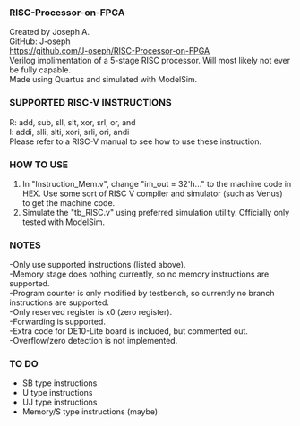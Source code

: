 ### RISC-Processor-on-FPGA ###
Created by Joseph A.    
GitHub: J-oseph   
https://github.com/J-oseph/RISC-Processor-on-FPGA      
Verilog implimentation of a 5-stage RISC processor. Will most likely not ever be fully capable.   
Made using Quartus and simulated with ModelSim.

### SUPPORTED RISC-V INSTRUCTIONS ###
R: add, sub, sll, slt, xor, srl, or, and   
I: addi, slli, slti, xori, srli, ori, andi  
Please refer to a RISC-V manual to see how to use these instruction.

### HOW TO USE ###
1. In "Instruction_Mem.v", change "im_out = 32'h..." to the machine code in HEX. Use some sort of RISC V compiler and simulator (such as Venus) to get the machine code.
2. Simulate the "tb_RISC.v" using preferred simulation utility. Officially only tested with ModelSim.

### NOTES ###
-Only use supported instructions (listed above).   
-Memory stage does nothing currently, so no memory instructions are supported.   
-Program counter is only modified by testbench, so currently no branch instructions are supported.   
-Only reserved register is x0 (zero register).   
-Forwarding is supported.    
-Extra code for DE10-Lite board is included, but commented out.   
-Overflow/zero detection is not implemented.    

### TO DO ###
+ SB type instructions    
+ U  type instructions    
+ UJ type instructions    
+ Memory/S type instructions (maybe)  
